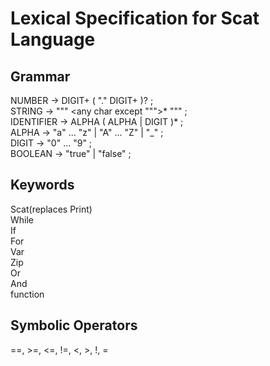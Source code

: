 # Lexical Specification for Scat Language


## Grammar
NUMBER         → DIGIT+ ( "." DIGIT+ )? ;  
STRING         → "\"" <any char except "\"">* "\"" ;  
IDENTIFIER     → ALPHA ( ALPHA | DIGIT )* ;  
ALPHA          → "a" ... "z" | "A" ... "Z" | "_" ;  
DIGIT          → "0" ... "9" ;  
BOOLEAN        → "true" | "false" ;  


## Keywords
Scat(replaces Print)  
While  
If  
For  
Var  
Zip  
Or  
And  
function  

## Symbolic Operators
==, >=, <=, !=, <, >, !, =
